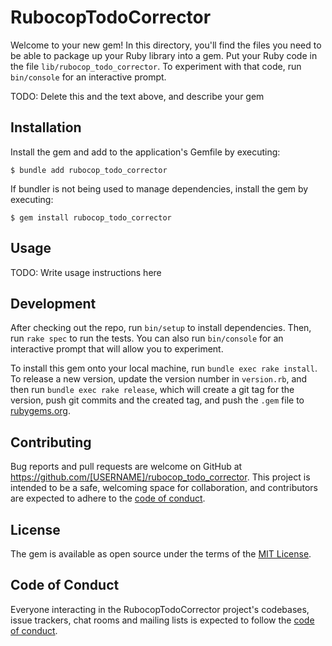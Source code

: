 # RubocopTodoCorrector

Welcome to your new gem! In this directory, you'll find the files you need to be able to package up your Ruby library into a gem. Put your Ruby code in the file `lib/rubocop_todo_corrector`. To experiment with that code, run `bin/console` for an interactive prompt.

TODO: Delete this and the text above, and describe your gem

## Installation

Install the gem and add to the application's Gemfile by executing:

    $ bundle add rubocop_todo_corrector

If bundler is not being used to manage dependencies, install the gem by executing:

    $ gem install rubocop_todo_corrector

## Usage

TODO: Write usage instructions here

## Development

After checking out the repo, run `bin/setup` to install dependencies. Then, run `rake spec` to run the tests. You can also run `bin/console` for an interactive prompt that will allow you to experiment.

To install this gem onto your local machine, run `bundle exec rake install`. To release a new version, update the version number in `version.rb`, and then run `bundle exec rake release`, which will create a git tag for the version, push git commits and the created tag, and push the `.gem` file to [rubygems.org](https://rubygems.org).

## Contributing

Bug reports and pull requests are welcome on GitHub at https://github.com/[USERNAME]/rubocop_todo_corrector. This project is intended to be a safe, welcoming space for collaboration, and contributors are expected to adhere to the [code of conduct](https://github.com/[USERNAME]/rubocop_todo_corrector/blob/master/CODE_OF_CONDUCT.md).

## License

The gem is available as open source under the terms of the [MIT License](https://opensource.org/licenses/MIT).

## Code of Conduct

Everyone interacting in the RubocopTodoCorrector project's codebases, issue trackers, chat rooms and mailing lists is expected to follow the [code of conduct](https://github.com/[USERNAME]/rubocop_todo_corrector/blob/master/CODE_OF_CONDUCT.md).
